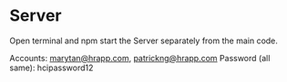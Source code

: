 # Server
Open terminal and npm start the Server separately from the main code.

Accounts: marytan@hrapp.com, patrickng@hrapp.com
Password (all same): hcipassword12